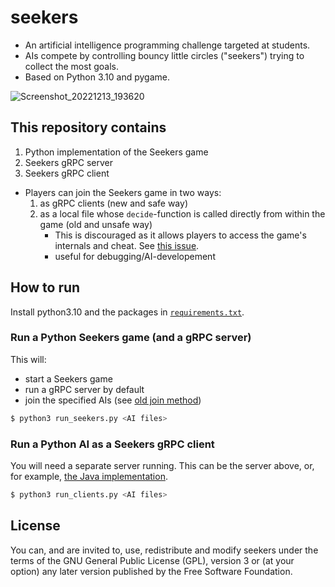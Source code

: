 # seekers
* An artificial intelligence programming challenge targeted at students.
* AIs compete by controlling bouncy little circles ("seekers") trying to collect the most goals.
* Based on Python 3.10 and pygame.

![Screenshot_20221213_193620](https://user-images.githubusercontent.com/37810842/207417325-30e82c8b-b53b-44e7-9d41-ca431dc579e2.png)

## This repository contains
1. Python implementation of the Seekers game
2. Seekers gRPC server
3. Seekers gRPC client

* Players can join the Seekers game in two ways:
  1. <a name="join-method-new"></a>as gRPC clients (new and safe way)
  2. <a name="join-method-old"></a>as a local file whose `decide`-function is called directly from within the game (old and unsafe way)
     * This is discouraged as it allows players to access the game's internals and cheat. See [this issue](https://github.com/seekers-dev/seekers/issues/1).
     * useful for debugging/AI-developement

## How to run
Install python3.10 and the packages in [`requirements.txt`](requirements.txt).

### Run a Python Seekers game (and a gRPC server)
This will:
* start a Seekers game
* run a gRPC server by default
* join the specified AIs (see [old join method](#join-method-old))
```bash
$ python3 run_seekers.py <AI files>
```

### Run a Python AI as a Seekers gRPC client
You will need a separate server running. This can be the server above, or, for example, [the Java implementation](https://github.com/seekers-dev/seekers-api).

```bash
$ python3 run_clients.py <AI files>
```

## License
You can, and are invited to, use, redistribute and modify seekers under the terms
of the GNU General Public License (GPL), version 3 or (at your option) any
later version published by the Free Software Foundation.
